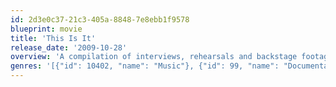 ```yaml
---
id: 2d3e0c37-21c3-405a-8848-7e8ebb1f9578
blueprint: movie
title: 'This Is It'
release_date: '2009-10-28'
overview: 'A compilation of interviews, rehearsals and backstage footage of Michael Jackson as he prepared for his series of sold-out shows in London.'
genres: '[{"id": 10402, "name": "Music"}, {"id": 99, "name": "Documentary"}]'
---
```

